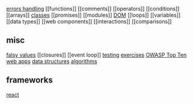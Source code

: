 [errors handling](errors-handling)
[[functions]]
[[comments]]
[[operators]]
[[conditions]]
[[arrays]]
[classes](classes)
[[promises]]
[[modules]]
[DOM](DOM)
[[loops]]
[[variables]]
[[data types]]
[[web components]]
[[interactions]]
[[comparisons]]

## misc

[falsy values](falsy-values)
[[closures]]
[[event loop]]
[testing](testing)
[exercises](exercises)
[OWASP Top Ten](owasp-top-ten)
[web apps](web-apps)
[data structures](data-structures)
[algorithms](algorithms)

## frameworks

[react](react)